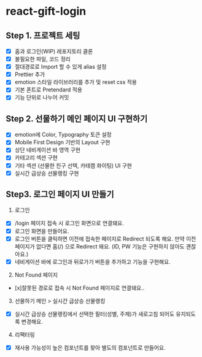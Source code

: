 # react-gift-login

## Step 1. 프로젝트 세팅
- [x] 홈과 로그인(WIP) 레포지토리 클론
- [x] 불필요한 파일, 코드 정리
- [x] 절대경로로 Import 할 수 있게 alias 설정
- [x] Prettier 추가
- [x] emotion 스타일 라이브러리를 추가 및 reset css 적용
- [x] 기본 폰트로 Pretendard 적용
- [x] 기능 단위로 나누어 커밋

## Step 2. 선물하기 메인 페이지 UI 구현하기
- [x] emotion에 Color, Typography 토큰 설정
- [x] Mobile First Design 기반의 Layout 구현
- [x] 상단 네비게이션 바 영역 구현
- [x] 카테고리 섹션 구현
- [x] 기타 섹션 (선물한 친구 선택, 카테캠 화이팅) UI 구현
- [x] 실시간 급상승 선물랭킹 구현

## Step3. 로그인 페이지 UI 만들기
1. 로그인
- [x] /login 페이지 접속 시 로그인 화면으로 연결돼요.
- [x] 로그인 화면을 만들어요.
- [x] 로그인 버튼을 클릭하면 이전에 접속한 페이지로 Redirect 되도록 해요. 만약 이전 페이지가 없다면 홈(/) 으로 Redirect 돼요. (ID, PW 기능은 구현하지 않아도 괜찮아요.)
- [x] 네비게이션 바에 로그인과 뒤로가기 버튼을 추가하고 기능을 구현해요.
2. Not Found 페이지
- [x]잘못된 경로로 접속 시 Not Found 페이지로 연결돼요..
3. 선물하기 메인 > 실시간 급상승 선물랭킹
- [x] 실시간 급상승 선물랭킹에서 선택한 필터(성별, 주제)가 새로고침 되어도 유지되도록 변경해요.
4. 리팩터링
- [x] 재사용 가능성이 높은 컴포넌트를 찾아 별도의 컴포넌트로 만들어요.